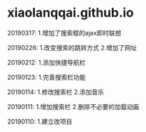 # xiaolanqqai.github.io

20190317: 1.增加了搜索框的ajax即时联想

20190226: 1.改变搜索的跳转方式
          2.增加了网址

20190212: 1.添加快捷导航栏

20190123: 1.完善搜索栏功能

20190114: 1.修改搜索栏
          2.添加音乐

20190111: 1.增加搜索栏
          2.删除不必要的加载动画

20190110: 1.建立改项目
